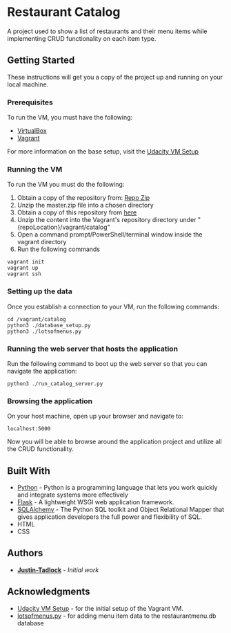 # Restaurant Catalog

A project used to show a list of restaurants and their menu items while implementing CRUD functionality on each item type.

## Getting Started

These instructions will get you a copy of the project up and running on your local machine.

### Prerequisites

To run the VM, you must have the following:
* [VirtualBox](https://www.virtualbox.org/wiki/Downloads)
* [Vagrant](https://www.vagrantup.com/)

For more information on the base setup, visit the [Udacity VM Setup](https://github.com/udacity/fullstack-nanodegree-vm)


### Running the VM

To run the VM you must do the following:
1. Obtain a copy of the repository from: [Repo Zip](https://github.com/udacity/fullstack-nanodegree-vm/archive/master.zip)
2. Unzip the master.zip file into a chosen directory
3. Obtain a copy of this repository from [here](https://github.com/Justin-Tadlock/restaurant-catalog/archive/master.zip) 
4. Unzip the content into the Vagrant's repository directory under "{repoLocation}/vagrant/catalog"
5. Open a command prompt/PowerShell/terminal window inside the vagrant directory
6. Run the following commands
```
vagrant init
vagrant up
vagrant ssh
```

### Setting up the data

Once you establish a connection to your VM, run the following commands:
```
cd /vagrant/catalog
python3 ./database_setup.py
python3 ./lotsofmenus.py
```

### Running the web server that hosts the application

Run the following command to boot up the web server so that you can navigate the application:
```
python3 ./run_catalog_server.py
```

### Browsing the application

On your host machine, open up your browser and navigate to:
```
localhost:5000
```

Now you will be able to browse around the application project and utilize all the CRUD functionality.

## Built With

* [Python](https://www.python.org/downloads/) - Python is a programming language that lets you work quickly and integrate systems more effectively
* [Flask](https://palletsprojects.com/p/flask/) - A lightweight WSGI web application framework.
* [SQLAlchemy](https://www.sqlalchemy.org/) - The Python SQL toolkit and Object Relational Mapper that gives application developers the full power and flexibility of SQL.
* HTML
* CSS

## Authors

* **[Justin-Tadlock](https://github.com/Justin-Tadlock)** - *Initial work*

## Acknowledgments

* [Udacity VM Setup](https://github.com/udacity/fullstack-nanodegree-vm) - for the initial setup of the Vagrant VM.
* [lotsofmenus.py](https://github.com/udacity/Full-Stack-Foundations/blob/master/Lesson-4/Final-Project/lotsofmenus.py) - for adding menu item data to the restaurantmenu.db database
